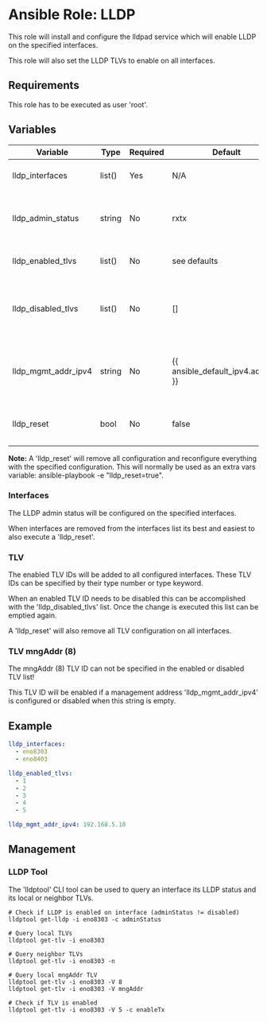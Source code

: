 # Ansible Role: LLDP

This role will install and configure the lldpad service which will enable LLDP on the specified interfaces.

This role will also set the LLDP TLVs to enable on all interfaces.

## Requirements

This role has to be executed as user 'root'.

## Variables

| Variable            | Type   | Required | Default                            | Comment                                                   |
|---------------------|--------|----------|------------------------------------|-----------------------------------------------------------|
| lldp_interfaces     | list() | Yes      | N/A                                | Interfaces to configure LLDP on                           |
| lldp_admin_status   | string | No       | rxtx                               | LLDP Admin Status for interfaces (rx, tx, rxtx, disabled) |
| lldp_enabled_tlvs   | list() | No       | see defaults                       | TLVs to enable on interfaces                              |
| lldp_disabled_tlvs  | list() | No       | []                                 | TLVs to disable on interfaces where TLVs were enabled     |
| lldp_mgmt_addr_ipv4 | string | No       | {{ ansible_default_ipv4.address }} | TLV Management address (mngAddr TLV disabled when empty)  |
| lldp_reset          | bool   | No       | false                              | Reset complete LLDP configuration                         |

**Note:** A 'lldp_reset' will remove all configuration and reconfigure everything with the specified configuration.
          This will normally be used as an extra vars variable: ansible-playbook -e "lldp_reset=true".

### Interfaces

The LLDP admin status will be configured on the specified interfaces.

When interfaces are removed from the interfaces list its best and easiest to also execute a 'lldp_reset'.

### TLV

The enabled TLV IDs will be added to all configured interfaces. 
These TLV IDs can be specified by their type number or type keyword.

When an enabled TLV ID needs to be disabled this can be accomplished with the 'lldp_disabled_tlvs' list.
Once the change is executed this list can be emptied again.

A 'lldp_reset' will also remove all TLV configuration on all interfaces.

### TLV mngAddr (8)

The mngAddr (8) TLV ID can not be specified in the enabled or disabled TLV list!

This TLV ID will be enabled if a management address 'lldp_mgmt_addr_ipv4' is configured or disabled when this
string is empty.

## Example

```yaml
lldp_interfaces:
  - eno8303
  - eno8403

lldp_enabled_tlvs:
  - 1
  - 2
  - 3
  - 4
  - 5

lldp_mgmt_addr_ipv4: 192.168.5.10
```

## Management

### LLDP Tool

The 'lldptool' CLI tool can be used to query an interface its LLDP status and its local or neighbor TLVs. 

```shell
# Check if LLDP is enabled on interface (adminStatus != disabled)
lldptool get-lldp -i eno8303 -c adminStatus

# Query local TLVs
lldptool get-tlv -i eno8303

# Query neighbor TLVs
lldptool get-tlv -i eno8303 -n

# Query local mngAddr TLV
lldptool get-tlv -i eno8303 -V 8
lldptool get-tlv -i eno8303 -V mngAddr

# Check if TLV is enabled
lldptool get-tlv -i eno8303 -V 5 -c enableTx
```
